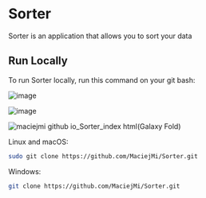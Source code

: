 # Sorter
Sorter is an application that allows you to sort your data

## Run Locally

To run Sorter locally, run this command on your git bash:

![image](https://github.com/MaciejMi/Sorter/assets/107648916/320d13a4-b33f-4e8a-a253-1a67f49e4bd0)

![image](https://github.com/MaciejMi/Sorter/assets/107648916/54122a26-a1ca-42f6-b04a-ed81467d9598)

![maciejmi github io_Sorter_index html(Galaxy Fold)](https://github.com/MaciejMi/Sorter/assets/107648916/e56d6062-59e6-4ec0-969b-878308ab466f)

Linux and macOS:
```bash
sudo git clone https://github.com/MaciejMi/Sorter.git
```

Windows:
```bash
git clone https://github.com/MaciejMi/Sorter.git
```
